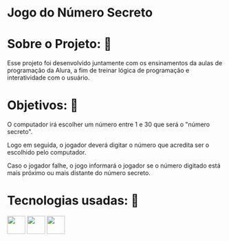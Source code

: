 # Jogo do Número Secreto 
# Sobre o Projeto: 🔎

Esse projeto foi desenvolvido juntamente com os ensinamentos da aulas de programaçâo da Alura, a fim de treinar lógica de programação e interatividade com o usuário.

# Objetivos: 🎯

O computador irá escolher um número entre 1 e 30 que será o "número secreto".

Logo em seguida, o jogador deverá digitar o número que acredita ser o escolhido pelo computador.

Caso o jogador falhe, o jogo informará o jogador se o número digitado está mais próximo ou mais distante do número secreto.

# Tecnologias usadas: 🔬

<img src="https://cdn.jsdelivr.net/gh/devicons/devicon@latest/icons/threedsmax/threedsmax-original.svg" width="42" height="42"/>
<img src="https://cdn.jsdelivr.net/gh/devicons/devicon@latest/icons/threedsmax/threedsmax-original.svg" width="42" height="42"/>
<img src="https://cdn.jsdelivr.net/gh/devicons/devicon@latest/icons/threedsmax/threedsmax-original.svg" width="42" height="42"/>


